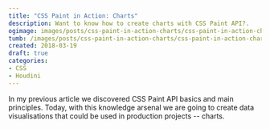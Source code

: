```yaml
---
title: "CSS Paint in Action: Charts"
description: Want to know how to create charts with CSS Paint API?.
ogimage: images/posts/css-paint-in-action-charts/css-paint-in-action-charts-og.jpg
tumb: /images/posts/css-paint-in-action-charts/css-paint-in-action-charts
created: 2018-03-19
draft: true
categories:
- CSS
- Houdini
---
```

In my previous article we discovered CSS Paint API basics and main principles. Today, with this knowledge arsenal we are going to create data visualisations that could be used in production projects -- charts.
